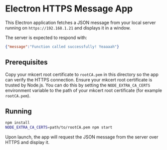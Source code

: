 # Electron HTTPS Message App

This Electron application fetches a JSON message from your local server running on `https://192.168.1.21` and displays it in a window.

The server is expected to respond with:

```json
{"message":"Function called successfully! Yeaaaah"}
```

## Prerequisites

Copy your mkcert root certificate to `rootCA.pem` in this directory so the app can verify the HTTPS connection.
Ensure your mkcert root certificate is trusted by Node.js. You can do this by setting the `NODE_EXTRA_CA_CERTS` environment variable to the path of your mkcert root certificate (for example `rootCA.pem`).


## Running

```bash
npm install
NODE_EXTRA_CA_CERTS=path/to/rootCA.pem npm start
```

Upon launch, the app will request the JSON message from the server over HTTPS and display it.
